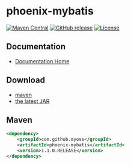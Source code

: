 # phoenix-mybatis

[![Maven Central](https://maven-badges.herokuapp.com/maven-central/com.github.myoss/phoenix-mybatis/badge.svg)](https://maven-badges.herokuapp.com/maven-central/com.github.myoss/phoenix-mybatis/)
[![GitHub release](https://img.shields.io/github/release/myoss-cloud/phoenix-mybatis.svg)](https://github.com/myoss-cloud/phoenix-mybatis/releases)
[![License](https://img.shields.io/badge/license-Apache%202-4EB1BA.svg)](https://www.apache.org/licenses/LICENSE-2.0.html)

## Documentation

- [Documentation Home](https://github.com/myoss-cloud/phoenix-mybatis/wiki)

## Download

- [maven][1]
- [the latest JAR][2]  

[1]: http://repo1.maven.org/maven2/com/github/myoss/phoenix-mybatis/  
[2]: https://search.maven.org/remote_content?g=com.github.myoss&a=phoenix-mybatis&v=LATEST

## Maven

```xml
<dependency>
    <groupId>com.github.myoss</groupId>
    <artifactId>phoenix-mybatis</artifactId>
    <version>1.1.0.RELEASE</version>
</dependency>
```
